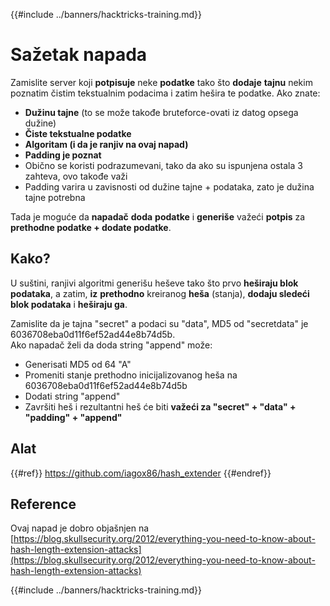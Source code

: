 {{#include ../banners/hacktricks-training.md}}

# Sažetak napada

Zamislite server koji **potpisuje** neke **podatke** tako što **dodaje** **tajnu** nekim poznatim čistim tekstualnim podacima i zatim hešira te podatke. Ako znate:

- **Dužinu tajne** (to se može takođe bruteforce-ovati iz datog opsega dužine)
- **Čiste tekstualne podatke**
- **Algoritam (i da je ranjiv na ovaj napad)**
- **Padding je poznat**
- Obično se koristi podrazumevani, tako da ako su ispunjena ostala 3 zahteva, ovo takođe važi
- Padding varira u zavisnosti od dužine tajne + podataka, zato je dužina tajne potrebna

Tada je moguće da **napadač** **doda** **podatke** i **generiše** važeći **potpis** za **prethodne podatke + dodate podatke**.

## Kako?

U suštini, ranjivi algoritmi generišu heševe tako što prvo **heširaju blok podataka**, a zatim, **iz** **prethodno** kreiranog **heša** (stanja), **dodaju sledeći blok podataka** i **heširaju ga**.

Zamislite da je tajna "secret" a podaci su "data", MD5 od "secretdata" je 6036708eba0d11f6ef52ad44e8b74d5b.\
Ako napadač želi da doda string "append" može:

- Generisati MD5 od 64 "A"
- Promeniti stanje prethodno inicijalizovanog heša na 6036708eba0d11f6ef52ad44e8b74d5b
- Dodati string "append"
- Završiti heš i rezultantni heš će biti **važeći za "secret" + "data" + "padding" + "append"**

## **Alat**

{{#ref}}
https://github.com/iagox86/hash_extender
{{#endref}}

## Reference

Ovaj napad je dobro objašnjen na [https://blog.skullsecurity.org/2012/everything-you-need-to-know-about-hash-length-extension-attacks](https://blog.skullsecurity.org/2012/everything-you-need-to-know-about-hash-length-extension-attacks)

{{#include ../banners/hacktricks-training.md}}
